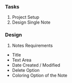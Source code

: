 ### Tasks

1. Project Setup
2. Design Single Note

### Design

1. Notes Requirements

- Title
- Text Area
- Date Created / Modified
- Delete Option
- Coloring Option of the Note
